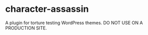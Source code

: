 # character-assassin

A plugin for torture testing WordPress themes. DO NOT USE ON A PRODUCTION SITE.